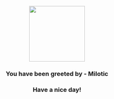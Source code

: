 <p align="center">
            <img src="https://raw.githubusercontent.com/PokeAPI/sprites/master/sprites/pokemon/350.png" width="150" height="150">
          </p>
          <h3 align="center">You have been greeted by - <b>Milotic</b></h3>
          <h3 align="center">Have a nice day!</h3>
        